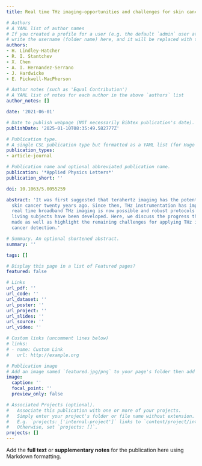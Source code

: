```yaml
---
title: Real time THz imaging-opportunities and challenges for skin cancer detection

# Authors
# A YAML list of author names
# If you created a profile for a user (e.g. the default `admin` user at `content/authors/admin/`), 
# write the username (folder name) here, and it will be replaced with their full name and linked to their profile.
authors:
- H. Lindley-Hatcher
- R. I. Stantchev
- X. Chen
- A. I. Hernandez-Serrano
- J. Hardwicke
- E. Pickwell-MacPherson

# Author notes (such as 'Equal Contribution')
# A YAML list of notes for each author in the above `authors` list
author_notes: []

date: '2021-06-01'

# Date to publish webpage (NOT necessarily Bibtex publication's date).
publishDate: '2025-01-10T08:35:49.582777Z'

# Publication type.
# A single CSL publication type but formatted as a YAML list (for Hugo requirements).
publication_types:
- article-journal

# Publication name and optional abbreviated publication name.
publication: '*Applied Physics Letters*'
publication_short: ''

doi: 10.1063/5.0055259

abstract: 'It was first suggested that terahertz imaging has the potential to detect
  skin cancer twenty years ago. Since then, THz instrumentation has improved significantly:
  real time broadband THz imaging is now possible and robust protocols for measuring
  living subjects have been developed. Here, we discuss the progress that has been
  made as well as highlight the remaining challenges for applying THz imaging to skin
  cancer detection.'

# Summary. An optional shortened abstract.
summary: ''

tags: []

# Display this page in a list of Featured pages?
featured: false

# Links
url_pdf: ''
url_code: ''
url_dataset: ''
url_poster: ''
url_project: ''
url_slides: ''
url_source: ''
url_video: ''

# Custom links (uncomment lines below)
# links:
# - name: Custom Link
#   url: http://example.org

# Publication image
# Add an image named `featured.jpg/png` to your page's folder then add a caption below.
image:
  caption: ''
  focal_point: ''
  preview_only: false

# Associated Projects (optional).
#   Associate this publication with one or more of your projects.
#   Simply enter your project's folder or file name without extension.
#   E.g. `projects: ['internal-project']` links to `content/project/internal-project/index.md`.
#   Otherwise, set `projects: []`.
projects: []
---
```


Add the **full text** or **supplementary notes** for the publication here using Markdown formatting.
